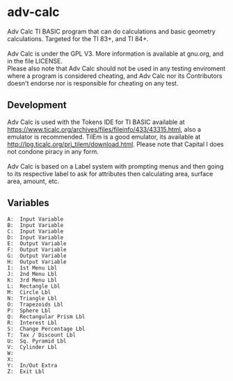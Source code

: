 # adv-calc
Adv Calc TI BASIC program that can do calculations and basic geometry calculations. Targeted for the TI 83+, and TI 84+. <br>
<br>
Adv Calc is under the GPL V3. More information is available at gnu.org, and in the file LICENSE.<br>
Please also note that Adv Calc should not be used in any testing enviroment where a program is considered cheating, and Adv Calc nor its Contributors doesn't endorse nor is responsible for cheating on any test.
## Development
Adv Calc is used with the Tokens IDE for TI BASIC available at https://www.ticalc.org/archives/files/fileinfo/433/43315.html,
also a emulator is recommended. TilEm is a good emulator, its available at http://lpg.ticalc.org/prj_tilem/download.html. Please note that Capital I does not condone piracy in any form. <br>
<br>
Adv Calc is based on a Label system with prompting menus and then going to its respective label to ask for attributes then calculating area, surface area, amount, etc.

## Variables

```
A:  Input Variable 
B:  Input Variable 
C:  Input Variable 
D:  Input Variable 
E:  Output Variable 
F:  Output Variable
G:  Output Variable 
H:  Output Variable
I:  1st Menu Lbl 
J:  2nd Menu Lbl 
K:  3rd Menu Lbl 
L:  Rectangle Lbl 
M:  Circle Lbl 
N:  Triangle Lbl 
O:  Trapezoids Lbl 
P:  Sphere Lbl 
Q:  Rectangular Prism Lbl 
R:  Interest Lbl 
S:  Change Percentage Lbl 
T:  Tax / Discount Lbl 
U:  Sq. Pyramid Lbl
V:  Cylinder Lbl
W:  
X:  
Y:  In/Out Extra 
Z:  Exit Lbl 
```
